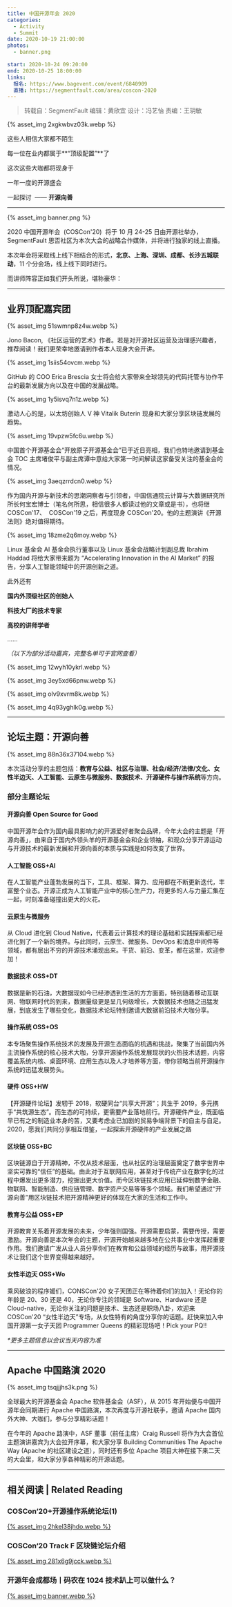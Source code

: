 ```yaml
---
title: 中国开源年会 2020
categories:
  - Activity
  - Summit
date: 2020-10-19 21:00:00
photos:
  - banner.png

start: 2020-10-24 09:20:00
end: 2020-10-25 18:00:00
links:
  报名: https://www.bagevent.com/event/6840909
  直播: https://segmentfault.com/area/coscon-2020
---
```


> 转载自：SegmentFault
> 编辑：黄欣宜
> 设计：冯艺怡
> 责编：王玥敏

{% asset_img 2xgkwbvz03k.webp  %}

这些人相信大家都不陌生

每一位在业内都属于**“顶级配置”**了

这次这些大咖都将现身于

一年一度的开源盛会

一起探讨  —— **开源向善**

---

{% asset_img banner.png  %}

2020 中国开源年会  (COSCon'20)  将于 10 月 24-25 日由开源社举办，SegmentFault 思否社区为本次大会的战略合作媒体，并将进行独家的线上直播。

本次年会将采取线上线下相结合的形式，**北京、上海、深圳、成都、长沙五城联动**，11 个分会场，线上线下同时进行。

而讲师阵容正如我们开头所说，堪称豪华：

---

## 业界顶配嘉宾团

{% asset_img 51swmnp8z4w.webp  %}

Jono Bacon, 《社区运营的艺术》作者。若是对开源社区运营及治理感兴趣者，推荐阅读！我们更荣幸地邀请到作者本人现身大会开讲。

{% asset_img 1siis54ovcm.webp  %}

GitHub 的 COO Erica Brescia 女士将会给大家带来全球领先的代码托管与协作平台的最新发展方向以及在中国的发展战略。

{% asset_img 1y5isvq7n1z.webp  %}

激动人心的是，以太坊创始人 V 神 Vitalik Buterin 现身和大家分享区块链发展的趋势。

{% asset_img 19vpzw5fc6u.webp  %}

中国首个开源基金会“开放原子开源基金会”已于近日亮相，我们也特地邀请到基金会 TOC 主席堵俊平与副主席谭中意给大家第一时间解读这家备受关注的基金会的情况。

{% asset_img 3aeqzrrdcn0.webp  %}

作为国内开源与新技术的思潮洞察者与引领者，中国信通院云计算与大数据研究所所长何宝宏博士（笔名何所思，相信很多人都读过他的文章或是书），也将继 COSCon'17、  COSCon'19 之后，再度现身 COSCon'20。他的主题演讲《开源法则》绝对值得期待。

{% asset_img 18zme2q6moy.webp  %}

Linux 基金会 AI 基金会执行董事以及 Linux 基金会战略计划副总裁 Ibrahim Haddad 将给大家带来题为 “Accelerating Innovation in the AI Market” 的报告，分享人工智能领域中的开源创新之道。

此外还有

**国内外顶级社区的创始人**

**科技大厂的技术专家**

**高校的讲师学者**

……

_（以下为部分活动嘉宾，完整名单可于官网查看）_

{% asset_img 12wyh10ykrl.webp  %}

{% asset_img 3ey5xd66pnw.webp  %}

{% asset_img olv9xvrm8k.webp  %}

{% asset_img 4q93yghlk0g.webp  %}

---

## 论坛主题：开源向善

{% asset_img 88n36x37104.webp  %}

本次活动分享的主题包括：**教育与公益、社区与治理、社会/经济/法律/文化、女性半边天、人工智能、云原生与微服务、数据技术、开源硬件与操作系统**等方向。

### 部分主题论坛

#### 开源向善 Open Source for Good

中国开源年会作为国内最具影响力的开源爱好者聚会品牌，今年大会的主题是「开源向善」，由来自于国内外领头羊的开源基金会和企业领袖，和观众分享开源运动与开源技术的最新发展和开源向善的本质与实践是如何改变了世界。

#### 人工智能 OSS+AI

在人工智能产业蓬勃发展的当下，工具、框架、算力、应用都在不断更新迭代，丰富整个业态。开源正成为人工智能产业中的核心生产力，将更多的人与力量汇集在一起，时刻准备碰撞出更大的火花。

#### 云原生与微服务

从 Cloud 进化到 Cloud Native，代表着云计算技术的理论基础和实践探索都已经进化到了一个新的境界。与此同时，云原生、微服务、DevOps 和消息中间件等领域，都有层出不穷的开源技术涌现出来。干货、前沿、变革，都在这里，欢迎参加！

#### 数据技术 OSS+DT

数据是新的石油，大数据现如今已经渗透到生活的方方面面，特别随着移动互联网、物联网时代的到来，数据量级更是呈几何级增长，大数据技术也随之迅猛发展，到底发生了哪些变化，数据技术论坛特别邀请大数据前沿技术大咖分享。

#### 操作系统 OSS+OS

本专场聚焦操作系统技术的发展及开源生态面临的机遇和挑战，聚集了当前国内外主流操作系统的核心技术大咖，分享开源操作系统发展现状的火热技术话题，内容覆盖系统内核、桌面环境、应用生态以及人才培养等方面，带你领略当前开源操作系统的迅猛发展势头。

#### 硬件 OSS+HW

【开源硬件论坛】发轫于 2018，软硬同台“共享大开源”；共生于 2019，多元携手“共筑源生态”。而生态的可持续，更需要产业落地前行。开源硬件产业，既面临早已有之的制造业本身的苦，又要考虑业已加剧的贸易争端背景下的自主与自足。2020，愿我们共同分享相互借鉴，一起探索开源硬件的产业发展之路

#### 区块链 OSS+BC

区块链源自于开源精神，不仅从技术层面，也从社区的治理层面奠定了数字世界中坚实可靠的“信任”的基础。由此对于互联网应用，甚至对于传统产业在数字化的过程中爆发出更多潜力，挖掘出更大价值。而今区块链技术应用已延伸到数字金融、物联网、智能制造、供应链管理、数字资产交易等等多个领域。我们希望通过“开源向善”用区块链技术把开源精神更好的体现在大家的生活和工作中。

#### 教育与公益 OSS+EP

开源教育关系着开源发展的未来，少年强则国强。开源需要启蒙，需要传授，需要激励。开源向善是本次年会的主题，开源开始越来越多地在公共事业中发挥起重要作用。我们邀请广发从业人员分享你们在教育和公益领域的经历与故事，用开源技术让我们这个世界变得越来越好。

#### 女性半边天 OSS+Wo

乘风破浪的程序媛们，CONSCon'20 女子天团正在等待着你们的加入！无论你的年龄是 20、30 还是 40，无论你专注的领域是 Software、Hardware 还是 Cloud-native，无论你关注的问题是技术、生态还是职场八卦，欢迎来 COSCon'20 “女性半边天”专场，从女性特有的角度分享你的话题。赶快来加入中国开源第一女子天团 Programmer Queens 的精彩现场吧！Pick your PQ!!

_\*更多主题信息以会议当天内容为准_

---

## Apache 中国路演 2020

{% asset_img tsqjjjhs3k.png  %}

全球最大的开源基金会 Apache 软件基金会（ASF），从 2015 年开始便与中国开源年会同期进行 Apache 中国路演，本次再度与开源社联手，邀请 Apache 国内外大神、大咖们，参与分享精彩话题！

在今年的 Apache 路演中，ASF 董事（前任主席）Craig Russell 将作为大会首位主题演讲嘉宾为大会拉开序幕，和大家分享 Building Communities The Apache Way (Apache 的社区建设之道），同时还有多位 Apache 项目大神在接下来二天的大会里，和大家分享各种精彩的开源话题。

---

## 相关阅读 | Related Reading

### COSCon‘20+开源操作系统论坛(1)

[{% asset_img 2hkel38jhdo.webp  %}](https://mp.weixin.qq.com/s/UC31kb8dUT7TI2ZBK8jRRA)

### COSCon‘20 Track F 区块链论坛介绍

[{% asset_img 281x6g9jcck.webp  %}](https://mp.weixin.qq.com/s/P7qKuUyp0zoUGi1GCir3bA)

### 开源年会成都场丨码农在 1024 技术趴上可以做什么？

[{% asset_img banner.webp  %}](https://mp.weixin.qq.com/s/JJTXxLDloiYXQpqAhubiAg)
